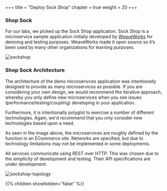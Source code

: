 +++
title = "Deploy Sock Shop"
chapter = true
weight = 20
+++

### Shop Sock

For our labs, we picked up the Sock Shop application. Sock Shop is a microservice sample application initially developed by [WeaveWorks](https://github.com/microservices-demo/microservices-demo) for demoing and testing purposes. WeaveWorks made it open source so it’s been used by many other organizations for learning purposes. 

![sockshop](/images/sockshop.png)

### Shop Sock Architecture

The architecture of the demo microserivces application was intentionally designed to provide as many microservices as possible. If you are considering your own design, we would recommend the iterative approach, whereby you only define new microservices when you see issues (performance/testing/coupling) developing in your application.

Furthermore, it is intentionally polyglot to exercise a number of different technologies. Again, we'd recommend that you only consider new technologies based upon a need.

As seen in the image above, the microservices are roughly defined by the function in an ECommerce site. Networks are specified, but due to technology limitations may not be implemented in some deployments.

All services communicate using REST over HTTP. This was chosen due to the simplicity of development and testing. Their API specifications are under development.

![sockshop-topology](/images/sockshop-topology.png)

{{% children showhidden="false" %}}
